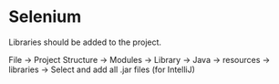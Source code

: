 # Selenium
Libraries should be added to the project.

File -> Project Structure -> Modules -> Library -> Java -> resources -> libraries -> Select and add all .jar files (for IntelliJ)
